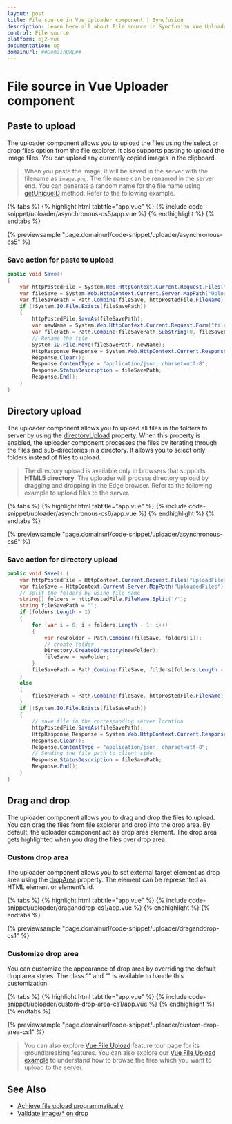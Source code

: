 ```yaml
---
layout: post
title: File source in Vue Uploader component | Syncfusion
description: Learn here all about File source in Syncfusion Vue Uploader component of Syncfusion Essential JS 2 and more.
control: File source 
platform: ej2-vue
documentation: ug
domainurl: ##DomainURL##
---
```


# File source in Vue Uploader component

## Paste to upload

The uploader component allows you to upload the files using the select or drop files option from the file explorer.  It also supports pasting to upload the image files. You can upload any currently copied images in the clipboard.

> When you paste the image, it will be saved in the server with the filename as `image.png`. The file name can
be renamed in the server end. You can generate a random name for the file name using [getUniqueID](https://ej2.syncfusion.com/vue/documentation/api/uploader/#getuniqueid) method.
Refer to the following example.

{% tabs %}
{% highlight html tabtitle="app.vue" %}
{% include code-snippet/uploader/asynchronous-cs5/app.vue %}
{% endhighlight %}
{% endtabs %}
        
{% previewsample "page.domainurl/code-snippet/uploader/asynchronous-cs5" %}

### Save action for paste to upload

```c#
public void Save()
{
    var httpPostedFile = System.Web.HttpContext.Current.Request.Files["UploadFiles"];
    var fileSave = System.Web.HttpContext.Current.Server.MapPath("UploadedFiles");
    var fileSavePath = Path.Combine(fileSave, httpPostedFile.FileName);
    if (!System.IO.File.Exists(fileSavePath))
    {
        httpPostedFile.SaveAs(fileSavePath);
        var newName = System.Web.HttpContext.Current.Request.Form["fileName"];
        var filePath = Path.Combine(fileSavePath.Substring(0, fileSavePath.LastIndexOf("//")), newName);
        // Rename the file
        System.IO.File.Move(fileSavePath, newName);
        HttpResponse Response = System.Web.HttpContext.Current.Response;
        Response.Clear();
        Response.ContentType = "application/json; charset=utf-8";
        Response.StatusDescription = fileSavePath;
        Response.End();
    }
}
```

## Directory upload

The uploader component allows you to upload all files in the folders to server by using the [directoryUpload](https://ej2.syncfusion.com/vue/documentation/api/uploader/#directoryupload) property. When this property is enabled, the uploader component processes the files by iterating through the files and sub-directories in a directory. It allows you to select only folders instead of files to upload.

> The directory upload is available only in browsers that supports **HTML5 directory**. The uploader will process directory upload by dragging and dropping in the Edge browser. Refer to the following example to upload files to the server.

{% tabs %}
{% highlight html tabtitle="app.vue" %}
{% include code-snippet/uploader/asynchronous-cs6/app.vue %}
{% endhighlight %}
{% endtabs %}
        
{% previewsample "page.domainurl/code-snippet/uploader/asynchronous-cs6" %}

### Save action for directory upload

```c#
public void Save() {
    var httpPostedFile = HttpContext.Current.Request.Files["UploadFiles"];
    var fileSave = HttpContext.Current.Server.MapPath("UploadedFiles");
    // split the folders by using file name
    string[] folders = httpPostedFile.FileName.Split('/');
    string fileSavePath = "";
    if (folders.Length > 1)
    {
        for (var i = 0; i < folders.Length - 1; i++)
        {
            var newFolder = Path.Combine(fileSave, folders[i]);
            // create folder
            Directory.CreateDirectory(newFolder);
            fileSave = newFolder;
        }
        fileSavePath = Path.Combine(fileSave, folders[folders.Length - 1]);
    }
    else
    {
        fileSavePath = Path.Combine(fileSave, httpPostedFile.FileName);
    }
    if (!System.IO.File.Exists(fileSavePath))
    {
        // save file in the corresponding server location
        httpPostedFile.SaveAs(fileSavePath);
        HttpResponse Response = System.Web.HttpContext.Current.Response;
        Response.Clear();
        Response.ContentType = "application/json; charset=utf-8";
        // Sending the file path to client side
        Response.StatusDescription = fileSavePath;
        Response.End();
    }
}
```

## Drag and drop

The uploader component allows you to drag and drop the files to upload. You can drag the files from file explorer and drop into the drop area. By default, the uploader component act as drop area element. The drop area gets highlighted when you drag the files over drop area.

### Custom drop area

The uploader component allows you to set external target element as drop area using the [dropArea](https://ej2.syncfusion.com/vue/documentation/api/uploader/#droparea) property. The element can be represented as HTML element or element’s id.

{% tabs %}
{% highlight html tabtitle="app.vue" %}
{% include code-snippet/uploader/draganddrop-cs1/app.vue %}
{% endhighlight %}
{% endtabs %}
        
{% previewsample "page.domainurl/code-snippet/uploader/draganddrop-cs1" %}

### Customize drop area

You can customize the appearance of drop area by overriding the default drop area styles. The class “” and “” is available to handle this customization.

{% tabs %}
{% highlight html tabtitle="app.vue" %}
{% include code-snippet/uploader/custom-drop-area-cs1/app.vue %}
{% endhighlight %}
{% endtabs %}
        
{% previewsample "page.domainurl/code-snippet/uploader/custom-drop-area-cs1" %}

>You can also explore [Vue File Upload](https://www.syncfusion.com/vue-ui-components/vue-file-upload) feature tour page for its groundbreaking features. You can also explore our [Vue File Upload example](https://ej2.syncfusion.com/vue/demos/#/material/uploader/default.html) to understand how to browse the files which you want to upload to the server.

## See Also

* [Achieve file upload programmatically](./how-to/achieve-file-upload-programmatically)
* [Validate image/* on drop](./how-to/validate-image-on-drop)
